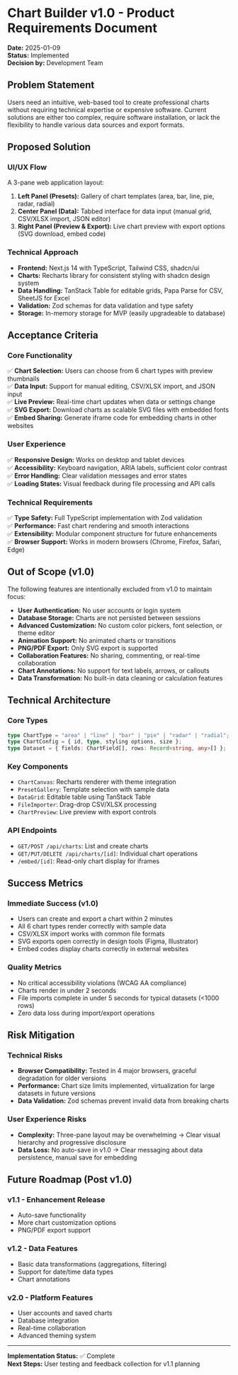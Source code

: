 # Chart Builder v1.0 - Product Requirements Document

**Date:** 2025-01-09  
**Status:** Implemented  
**Decision by:** Development Team  

## Problem Statement

Users need an intuitive, web-based tool to create professional charts without requiring technical expertise or expensive software. Current solutions are either too complex, require software installation, or lack the flexibility to handle various data sources and export formats.

## Proposed Solution

### UI/UX Flow
A 3-pane web application layout:
1. **Left Panel (Presets):** Gallery of chart templates (area, bar, line, pie, radar, radial)
2. **Center Panel (Data):** Tabbed interface for data input (manual grid, CSV/XLSX import, JSON editor)
3. **Right Panel (Preview & Export):** Live chart preview with export options (SVG download, embed code)

### Technical Approach
- **Frontend:** Next.js 14 with TypeScript, Tailwind CSS, shadcn/ui
- **Charts:** Recharts library for consistent styling with shadcn design system
- **Data Handling:** TanStack Table for editable grids, Papa Parse for CSV, SheetJS for Excel
- **Validation:** Zod schemas for data validation and type safety
- **Storage:** In-memory storage for MVP (easily upgradeable to database)

## Acceptance Criteria

### Core Functionality
✅ **Chart Selection:** Users can choose from 6 chart types with preview thumbnails  
✅ **Data Input:** Support for manual editing, CSV/XLSX import, and JSON input  
✅ **Live Preview:** Real-time chart updates when data or settings change  
✅ **SVG Export:** Download charts as scalable SVG files with embedded fonts  
✅ **Embed Sharing:** Generate iframe code for embedding charts in other websites  

### User Experience
✅ **Responsive Design:** Works on desktop and tablet devices  
✅ **Accessibility:** Keyboard navigation, ARIA labels, sufficient color contrast  
✅ **Error Handling:** Clear validation messages and error states  
✅ **Loading States:** Visual feedback during file processing and API calls  

### Technical Requirements
✅ **Type Safety:** Full TypeScript implementation with Zod validation  
✅ **Performance:** Fast chart rendering and smooth interactions  
✅ **Extensibility:** Modular component structure for future enhancements  
✅ **Browser Support:** Works in modern browsers (Chrome, Firefox, Safari, Edge)  

## Out of Scope (v1.0)

The following features are intentionally excluded from v1.0 to maintain focus:

- **User Authentication:** No user accounts or login system
- **Database Storage:** Charts are not persisted between sessions
- **Advanced Customization:** No custom color pickers, font selection, or theme editor
- **Animation Support:** No animated charts or transitions
- **PNG/PDF Export:** Only SVG export is supported
- **Collaboration Features:** No sharing, commenting, or real-time collaboration
- **Chart Annotations:** No support for text labels, arrows, or callouts
- **Data Transformation:** No built-in data cleaning or calculation features

## Technical Architecture

### Core Types
```typescript
type ChartType = "area" | "line" | "bar" | "pie" | "radar" | "radial";
type ChartConfig = { id, type, styling options, size };
type Dataset = { fields: ChartField[], rows: Record<string, any>[] };
```

### Key Components
- `ChartCanvas`: Recharts renderer with theme integration
- `PresetGallery`: Template selection with sample data
- `DataGrid`: Editable table using TanStack Table
- `FileImporter`: Drag-drop CSV/XLSX processing
- `ChartPreview`: Live preview with export controls

### API Endpoints
- `GET/POST /api/charts`: List and create charts
- `GET/PUT/DELETE /api/charts/[id]`: Individual chart operations
- `/embed/[id]`: Read-only chart display for iframes

## Success Metrics

### Immediate Success (v1.0)
- Users can create and export a chart within 2 minutes
- All 6 chart types render correctly with sample data
- CSV/XLSX import works with common file formats
- SVG exports open correctly in design tools (Figma, Illustrator)
- Embed codes display charts correctly in external websites

### Quality Metrics
- No critical accessibility violations (WCAG AA compliance)
- Charts render in under 2 seconds
- File imports complete in under 5 seconds for typical datasets (<1000 rows)
- Zero data loss during import/export operations

## Risk Mitigation

### Technical Risks
- **Browser Compatibility:** Tested in 4 major browsers, graceful degradation for older versions
- **Performance:** Chart size limits implemented, virtualization for large datasets in future versions
- **Data Validation:** Zod schemas prevent invalid data from breaking charts

### User Experience Risks
- **Complexity:** Three-pane layout may be overwhelming → Clear visual hierarchy and progressive disclosure
- **Data Loss:** No auto-save in v1.0 → Clear messaging about data persistence, manual save for embedding

## Future Roadmap (Post v1.0)

### v1.1 - Enhancement Release
- Auto-save functionality
- More chart customization options
- PNG/PDF export support

### v1.2 - Data Features
- Basic data transformations (aggregations, filtering)
- Support for date/time data types
- Chart annotations

### v2.0 - Platform Features
- User accounts and saved charts
- Database integration
- Real-time collaboration
- Advanced theming system

---

**Implementation Status:** ✅ Complete  
**Next Steps:** User testing and feedback collection for v1.1 planning
